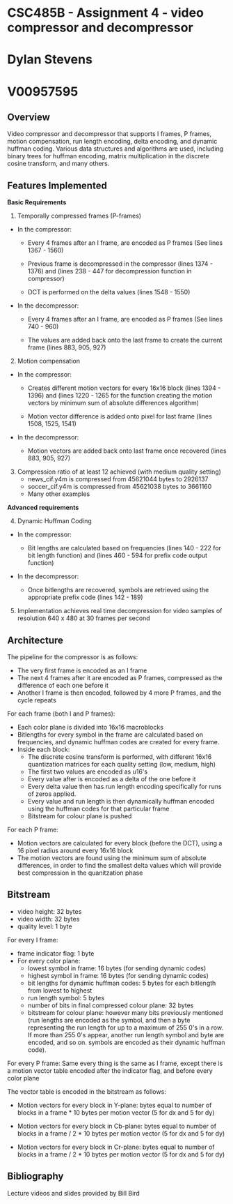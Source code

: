 
# CSC485B - Assignment 4 - video compressor and decompressor                          
# Dylan Stevens                                                                       
# V00957595                                                                           


## Overview

Video compressor and decompressor that supports I frames, P frames, motion compensation, run length encoding, delta encoding, and dynamic huffman coding. Various data structures and algorithms are used, including binary trees for huffman encoding, matrix multiplication in the discrete cosine transform, and many others.


## Features Implemented

**Basic Requirements**

1. Temporally compressed frames (P-frames)
- In the compressor:
    - Every 4 frames after an I frame, are encoded as P frames (See lines 1367 - 1560)

    - Previous frame is decompressed in the compressor (lines 1374 - 1376) and (lines 238 - 447 for decompression function in compressor)

    - DCT is performed on the delta values (lines 1548 - 1550)

- In the decompressor:
    - Every 4 frames after an I frame, are encoded as P frames (See lines 740 - 960)

    - The values are added back onto the last frame to create the current frame (lines 883, 905, 927)


2. Motion compensation 
- In the compressor:
    - Creates different motion vectors for every 16x16 block (lines 1394 - 1396) and (lines 1220 - 1265 for the function creating the motion vectors by minimum sum of absolute differences algorithm) 

    - Motion vector difference is added onto pixel for last frame (lines 1508, 1525, 1541)

- In the decompressor:
    - Motion vectors are added back onto last frame once recovered (lines 883, 905, 927)

3. Compression ratio of at least 12 achieved (with medium quality setting)
    - news_cif.y4m is compressed from 45621044 bytes to 2926137
    - soccer_cif.y4m is compressed from 45621038 bytes to 3661160
    - Many other examples


**Advanced requirements**

4. Dynamic Huffman Coding
- In the compressor:
    - Bit lengths are calculated based on frequencies (lines 140 - 222 for bit length function) and (lines 460 - 594 for prefix code output function)

- In the decompressor:
    - Once bitlengths are recovered, symbols are retrieved using the appropriate prefix code (lines 142 - 189)

5. Implementation achieves real time decompression for video samples of resolution 640 x 480 at 30 frames per second


## Architecture

The pipeline for the compressor is as follows:

- The very first frame is encoded as an I frame
- The next 4 frames after it are encoded as P frames, compressed as the difference of each one before it
- Another I frame is then encoded, followed by 4 more P frames, and the cycle repeats

For each frame (both I and P frames):

- Each color plane is divided into 16x16 macroblocks
- Bitlengths for every symbol in the frame are calculated based on frequencies, and dynamic huffman codes are created for every frame.
- Inside each block:
	- The discrete cosine transform is performed, with different 16x16 quantization matrices for each quality setting (low, medium, high)
	- The first two values are encoded as u16's
	- Every value after is encoded as a delta of the one before it
	- Every delta value then has run length encoding specifically for runs of zeros applied.
	- Every value and run length is then dynamically huffman encoded using the huffman codes for that particular frame
	- Bitstream for colour plane is pushed

For each P frame:

- Motion vectors are calculated for every block (before the DCT), using a 16 pixel radius around every 16x16 block
- The motion vectors are found using the minimum sum of absolute differences, in order to find the smallest delta values which will provide best compression in the quanitzation phase


## Bitstream

- video height: 32 bytes
- video width: 32 bytes
- quality level: 1 byte

For every I frame:
- frame indicator flag: 1 byte
- For every color plane:
	- lowest symbol in frame: 16 bytes (for sending dynamic codes)
	- highest symbol in frame: 16 bytes (for sending dynamic codes)
	- bit lengths for dynamic huffman codes: 5 bytes for each bitlength from lowest to highest
	- run length symbol: 5 bytes
	- number of bits in final compressed colour plane: 32 bytes
	- bitstream for colour plane: however many bits previously mentioned (run lengths are encoded as the symbol, and then a byte representing the run length for up to a maximum of 255 0's in a row. If more than 255 0's appear, another run length symbol and byte are encoded, and so on. symbols are encoded as their dynamic huffman code).
	
For every P frame:
Same every thing is the same as I frame, except there is a motion vector table encoded after the indicator flag, and before every color plane

The vector table is encoded in the bitstream as follows:

- Motion vectors for every block in Y-plane: bytes equal to number of blocks in a frame * 10 bytes per motion vector (5 for dx and 5 for dy)

- Motion vectors for every block in Cb-plane: bytes equal to number of blocks in a frame / 2 * 10 bytes per motion vector (5 for dx and 5 for dy)

- Motion vectors for every block in Cr-plane: bytes equal to number of blocks in a frame / 2 * 10 bytes per motion vector (5 for dx and 5 for dy)


## Bibliography

Lecture videos and slides provided by Bill Bird
